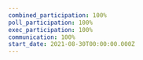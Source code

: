 ```yaml
---
combined_participation: 100%
poll_participation: 100%
exec_participation: 100%
communication: 100%
start_date: 2021-08-30T00:00:00.000Z
---
```

